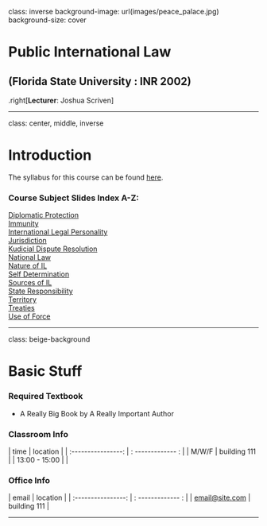 class: inverse
background-image: url(images/peace_palace.jpg)
background-size: cover

<!-- Image: https://en.m.wikipedia.org/wiki/File:International_Court_of_Justice.jpg -->

# Public International Law 
## (Florida State University : INR 2002)

.right[**Lecturer**: Joshua Scriven]

---
class: center, middle, inverse

# Introduction
The syllabus for this course can be found [here](https://github.com/joshuascriven).

### Course Subject Slides Index A-Z:
[Diplomatic Protection](#diplomatic_protection)        
[Immunity](#immunity)        
[International Legal Personality](#international_legal_personality)        
[Jurisdiction](#jurisdiction)        
[Kudicial Dispute Resolution](#judicial_dispute_resolution)        
[National Law](#national_law)        
[Nature of IL](#nature_of_il)        
[Self Determination](#self_determination)        
[Sources of IL](#sources_of_il)        
[State Responsibility](#state_responsibility)        
[Territory](#territory)        
[Treaties](#treaties)        
[Use of Force](#use_of_force)        

---
class: beige-background

# Basic Stuff

### Required Textbook
- A Really Big Book by A Really Important Author

### Classroom Info
| time               | location          |
| :----------------: | : ------------- : |
| M/W/F              | building 111      |
| 13:00 - 15:00      |                   |

### Office Info
| email              | location          |
| :----------------: | : ------------- : |
| email@site.com     | building 111      |




---

